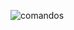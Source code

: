 ![comandos](https://user-images.githubusercontent.com/54872896/65377201-9a9cee80-dc6e-11e9-836e-9f1dd8d8796b.png)
